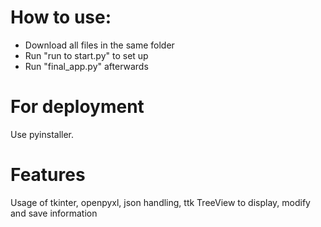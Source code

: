 # How to use:
- Download all files in the same folder
- Run "run to start.py" to set up
- Run "final_app.py" afterwards

# For deployment 
Use pyinstaller.

# Features
Usage of tkinter, openpyxl, json handling, ttk TreeView to display, modify and save information  
